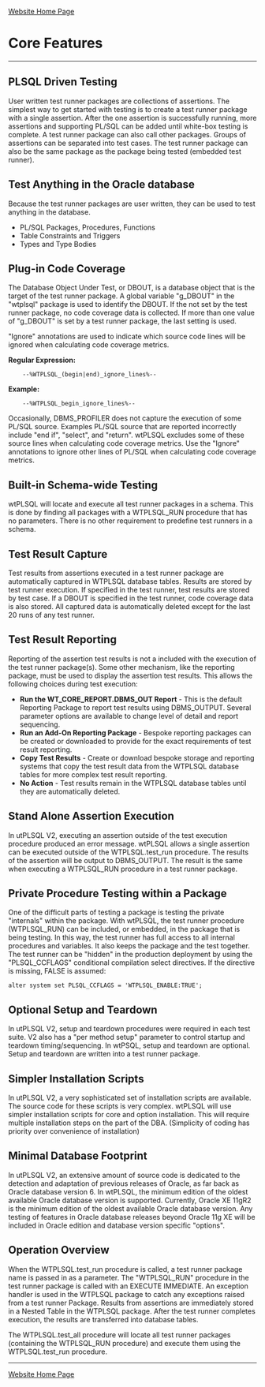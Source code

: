 [Website Home Page](README.md)

# Core Features

---
## PLSQL Driven Testing
User written test runner packages are collections of assertions.  The simplest way to get started with testing is to create a test runner package with a single assertion.  After the one assertion is successfully running, more assertions and supporting PL/SQL can be added until white-box testing is complete.  A test runner package can also call other packages.  Groups of assertions can be separated into test cases.  The test runner package can also be the same package as the package being tested (embedded test runner).

## Test Anything in the Oracle database
Because the test runner packages are user written, they can be used to test anything in the database.
- PL/SQL Packages, Procedures, Functions
- Table Constraints and Triggers
- Types and Type Bodies

## Plug-in Code Coverage
The Database Object Under Test, or DBOUT, is a database object that is the target of the test runner package.  A global variable "g_DBOUT" in the "wtplsql" package is used to identify the DBOUT.  If the not set by the test runner package, no code coverage data is collected.  If more than one value of "g_DBOUT" is set by a test runner package, the last setting is used.

"Ignore" annotations are used to indicate which source code lines will be ignored when calculating code coverage metrics.

**Regular Expression:**
```
    --%WTPLSQL_(begin|end)_ignore_lines%--
```
**Example:**
```
    --%WTPLSQL_begin_ignore_lines%--
```
Occasionally, DBMS_PROFILER does not capture the execution of some PL/SQL source.  Examples PL/SQL source that are reported incorrectly include "end if", "select", and "return".  wtPLSQL excludes some of these source lines when calculating code coverage metrics.  Use the "Ignore" annotations to ignore other lines of PL/SQL when calculating code coverage metrics.

## Built-in Schema-wide Testing
wtPLSQL will locate and execute all test runner packages in a schema.  This is done by finding all packages with a WTPLSQL_RUN procedure that has no parameters.  There is no other requirement to predefine test runners in a schema.

## Test Result Capture
Test results from assertions executed in a test runner package are automatically captured in WTPLSQL database tables.  Results are stored by test runner execution.  If specified in the test runner, test results are stored by test case.  If a DBOUT is specified in the test runner, code coverage data is also stored.  All captured data is automatically deleted except for the last 20 runs of any test runner.

## Test Result Reporting
Reporting of the assertion test results is not a included with the execution of the test runner package(s).  Some other mechanism, like the reporting package, must be used to display the assertion test results.  This allows the following choices during test execution:
- **Run the WT_CORE_REPORT.DBMS_OUT Report** - This is the default Reporting Package to report test results using DBMS_OUTPUT.  Several parameter options are available to change level of detail and report sequencing.
- **Run an Add-On Reporting Package** - Bespoke reporting packages can be created or downloaded to provide for the exact requirements of test result reporting.
- **Copy Test Results** - Create or download bespoke storage and reporting systems that copy the test result data from the WTPLSQL database tables for more complex test result reporting.
- **No Action** - Test results remain in the WTPLSQL database tables until they are automatically deleted.

## Stand Alone Assertion Execution
In utPLSQL V2, executing an assertion outside of the test execution procedure produced an error message.  wtPLSQL allows a single assertion can be executed outside of the WTPLSQL.test_run procedure.  The results of the assertion will be output to DBMS_OUTPUT.  The result is the same when executing a WTPLSQL_RUN procedure in a test runner package.

## Private Procedure Testing within a Package
One of the difficult parts of testing a package is testing the private "internals" within the package.  With wtPLSQL, the test runner procedure (WTPLSQL_RUN) can be included, or embedded, in the package that is being testing.  In this way, the test runner has full access to all internal procedures and variables.  It also keeps the package and the test together.  The test runner can be "hidden" in the production deployment by using the "PLSQL_CCFLAGS" conditional compilation select directives.  If the directive is missing, FALSE is assumed:

```
alter system set PLSQL_CCFLAGS = 'WTPLSQL_ENABLE:TRUE';
```

## Optional Setup and Teardown
In utPLSQL V2, setup and teardown procedures were required in each test suite.  V2 also has a "per method setup" parameter to control startup and teardown timing/sequencing.  In wtPSQL, setup and teardown are optional.  Setup and teardown are written into a test runner package.

## Simpler Installation Scripts
In utPLSQL V2, a very sophisticated set of installation scripts are available.  The source code for these scripts is very complex.  wtPLSQL will use simpler installation scripts for core and option installation.  This will require multiple installation steps on the part of the DBA. (Simplicity of coding has priority over convenience of installation)

## Minimal Database Footprint
In utPLSQL V2, an extensive amount of source code is dedicated to the detection and adaptation of previous releases of Oracle, as far back as Oracle database version 6.  In wtPLSQL, the minimum edition of the oldest available Oracle database version is supported. Currently, Oracle XE 11gR2 is the minimum edition of the oldest available Oracle database version. Any testing of features in Oracle database releases beyond Oracle 11g XE will be included in Oracle edition and database version specific "options".

## Operation Overview
When the WTPLSQL.test_run procedure is called, a test runner package name is passed in as a parameter.  The "WTPLSQL_RUN" procedure in the test runner package is called with an EXECUTE IMMEDIATE.  An exception handler is used in the WTPLSQL package to catch any exceptions raised from a test runner Package.  Results from assertions are immediately stored in a Nested Table in the WTPLSQL package.  After the test runner completes execution, the results are transferred into database tables.

The WTPLSQL.test_all procedure will locate all test runner packages (containing the WTPLSQL_RUN procedure) and execute them using the WTPLSQL.test_run procedure.

---
[Website Home Page](README.md)
